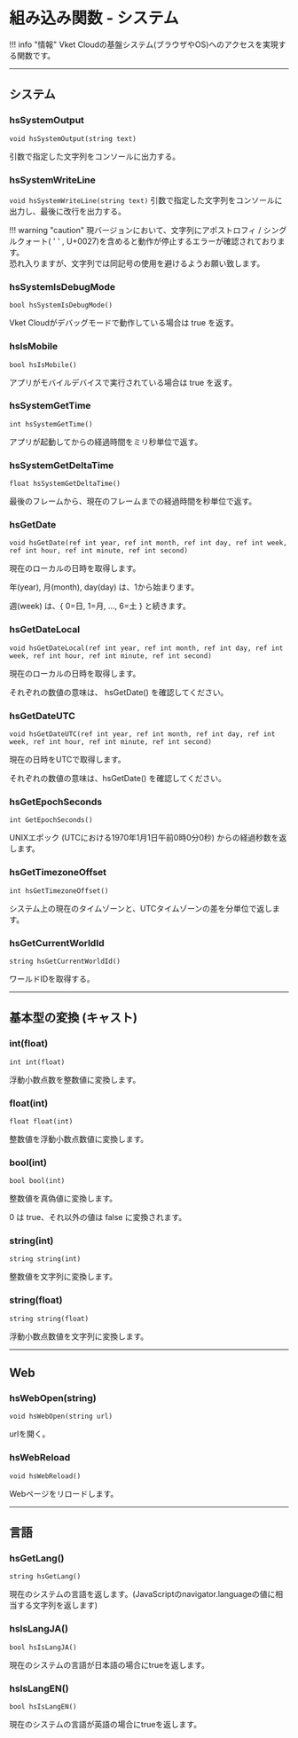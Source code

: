 
# 組み込み関数 - システム

!!! info "情報"
    Vket Cloudの基盤システム(ブラウザやOS)へのアクセスを実現する関数です。

***

## システム

### hsSystemOutput

`void hsSystemOutput(string text)`

引数で指定した文字列をコンソールに出力する。

### hsSystemWriteLine

`void hsSystemWriteLine(string text)`
引数で指定した文字列をコンソールに出力し、最後に改行を出力する。

!!! warning "caution"
    現バージョンにおいて、文字列にアポストロフィ / シングルクォート( ' ' , U+0027)を含めると動作が停止するエラーが確認されております。<br>
    恐れ入りますが、文字列では同記号の使用を避けるようお願い致します。

### hsSystemIsDebugMode

`bool hsSystemIsDebugMode()`

Vket Cloudがデバッグモードで動作している場合は true を返す。

### hsIsMobile

`bool hsIsMobile()`

アプリがモバイルデバイスで実行されている場合は true を返す。

### hsSystemGetTime

`int hsSystemGetTime()`

アプリが起動してからの経過時間をミリ秒単位で返す。

### hsSystemGetDeltaTime

`float hsSystemGetDeltaTime()`

最後のフレームから、現在のフレームまでの経過時間を秒単位で返す。

### hsGetDate

`void hsGetDate(ref int year, ref int month, ref int day, ref int week, ref int hour, ref int minute, ref int second)`

現在のローカルの日時を取得します。

年(year), 月(month), day(day) は、1から始まります。

週(week) は、{ 0=日, 1=月, ..., 6=土 } と続きます。

### hsGetDateLocal

`void hsGetDateLocal(ref int year, ref int month, ref int day, ref int week, ref int hour, ref int minute, ref int second)`

現在のローカルの日時を取得します。

それぞれの数値の意味は、 hsGetDate() を確認してください。

### hsGetDateUTC

`void hsGetDateUTC(ref int year, ref int month, ref int day, ref int week, ref int hour, ref int minute, ref int second)`

現在の日時をUTCで取得します。

それぞれの数値の意味は、hsGetDate() を確認してください。

### hsGetEpochSeconds

`int GetEpochSeconds()`

UNIXエポック (UTCにおける1970年1月1日午前0時0分0秒) からの経過秒数を返します。

### hsGetTimezoneOffset

`int hsGetTimezoneOffset()`

システム上の現在のタイムゾーンと、UTCタイムゾーンの差を分単位で返します。

### hsGetCurrentWorldId

`string hsGetCurrentWorldId()`

ワールドIDを取得する。

***

## 基本型の変換 (キャスト)

### int(float)

`int int(float)`

浮動小数点数を整数値に変換します。

### float(int)

`float float(int)`

整数値を浮動小数点数値に変換します。

### bool(int)

`bool bool(int)`

整数値を真偽値に変換します。

0 は true、それ以外の値は false に変換されます。

### string(int)

`string string(int)`

整数値を文字列に変換します。

### string(float)

`string string(float)`

浮動小数点数値を文字列に変換します。

***

## Web

### hsWebOpen(string)

`void hsWebOpen(string url)`

urlを開く。

### hsWebReload
`void hsWebReload()`

Webページをリロードします。

***

## 言語

### hsGetLang()

`string hsGetLang()`

現在のシステムの言語を返します。(JavaScriptのnavigator.languageの値に相当する文字列を返します)

### hsIsLangJA()

`bool hsIsLangJA()`

現在のシステムの言語が日本語の場合にtrueを返します。

### hsIsLangEN()

`bool hsIsLangEN()`

現在のシステムの言語が英語の場合にtrueを返します。
